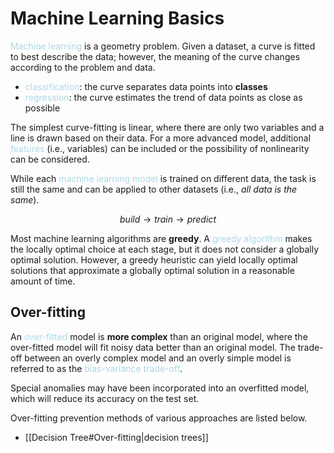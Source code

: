 # Machine Learning Basics

<span style = "color:lightblue">Machine learning</span> is a geometry problem. Given a dataset, a curve is fitted to best describe the data; however, the meaning of the curve changes according to the problem and data.
- <span style = "color:lightblue">classification</span>: the curve separates data points into **classes**
- <span style = "color:lightblue">regression</span>: the curve estimates the trend of data points as close as possible

The simplest curve-fitting is linear, where there are only two variables and a line is drawn based on their data. For a more advanced model, additional <span style = "color:lightblue">features</span> (i.e., variables) can be included or the possibility of nonlinearity can be considered.

While each <span style = "color:lightblue">machine learning model</span> is trained on different data, the task is still the same and can be applied to other datasets (i.e., *all data is the same*).

$$build\rightarrow train \rightarrow predict$$

Most machine learning algorithms are **greedy**. A <span style = "color:lightblue">greedy algorithm</span> makes the locally optimal choice at each stage, but it does not consider a globally optimal solution. However, a greedy heuristic can yield locally optimal solutions that approximate a globally optimal solution in a reasonable amount of time.

## Over-fitting
An <span style = "color:lightblue">over-fitted</span> model is **more complex** than an original model, where the over-fitted model will fit noisy data better than an original model. The trade-off between an overly complex model and an overly simple model is referred to as the <span style = "color:lightblue">bias-variance trade-off</span>.

Special anomalies may have been incorporated into an overfitted model, which will reduce its accuracy on the test set.

Over-fitting prevention methods of various approaches are listed below.
- [[Decision Tree#Over-fitting|decision trees]]
